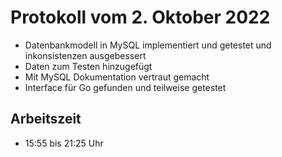 # Protokoll vom 2. Oktober 2022
- Datenbankmodell in MySQL implementiert und getestet und inkonsistenzen ausgebessert
- Daten zum Testen hinzugefügt
- Mit MySQL Dokumentation vertraut gemacht
- Interface für Go gefunden und teilweise getestet

## Arbeitszeit
<!-- { "progress": true, "date": ["22/10/02"] } -->
- 15:55 bis 21:25 Uhr 
<!-- { "progress": false } -->